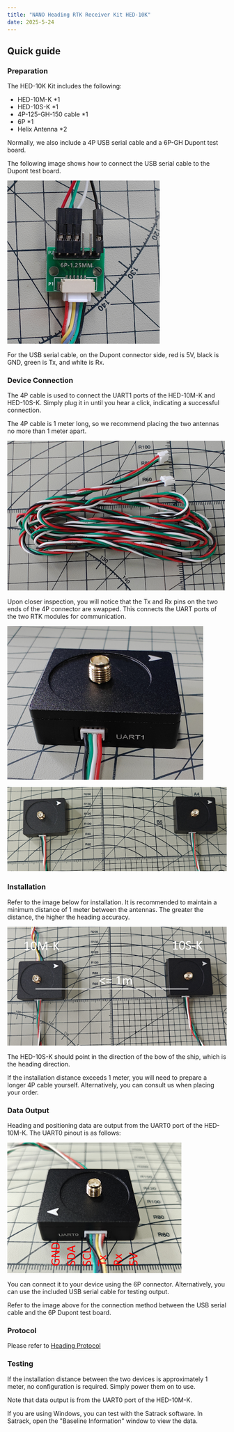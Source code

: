 ```yaml
---
title: "NANO Heading RTK Receiver Kit HED-10K"
date: 2025-5-24
---
```


## Quick guide

### Preparation

The HED-10K Kit includes the following:

- HED-10M-K *1
- HED-10S-K *1
- 4P-125-GH-150 cable *1
- 6P *1
- Helix Antenna *2

Normally, we also include a 4P USB serial cable and a 6P-GH Dupont test board.

The following image shows how to connect the USB serial cable to the Dupont test board.

![USB serial cable for 6P](../../images/HED-10K/6P-adapter-board-4P-USB.png)

For the USB serial cable, on the Dupont connector side, red is 5V, black is GND, green is Tx, and white is Rx.

### Device Connection

The 4P cable is used to connect the UART1 ports of the HED-10M-K and HED-10S-K. Simply plug it in until you hear a click, indicating a successful connection.

The 4P cable is 1 meter long, so we recommend placing the two antennas no more than 1 meter apart.

![](../../images/HED-10K/HED-10K-4P-100-GH.png)

Upon closer inspection, you will notice that the Tx and Rx pins on the two ends of the 4P connector are swapped. This connects the UART ports of the two RTK modules for communication.

![](../../images/HED-10K/HED-10K-4P-UART1-00.png)

![](../../images/HED-10K/HED-10K-two-sets-00.png)

### Installation

Refer to the image below for installation. It is recommended to maintain a minimum distance of 1 meter between the antennas. The greater the distance, the higher the heading accuracy.

![](../../images/HED-10K/HED-10K-installation-00.png)

The HED-10S-K should point in the direction of the bow of the ship, which is the heading direction.

If the installation distance exceeds 1 meter, you will need to prepare a longer 4P cable yourself. Alternatively, you can consult us when placing your order.

### Data Output

Heading and positioning data are output from the UART0 port of the HED-10M-K. The UART0 pinout is as follows:

![](../../images/HED-10K/HED-10K-UART1-PINOUT-00.png)

You can connect it to your device using the 6P connector. Alternatively, you can use the included USB serial cable for testing output.

Refer to the image above for the connection method between the USB serial cable and the 6P Dupont test board.

### Protocol

Please refer to [Heading Protocol](../rtk_receiver/HED-10L)

### Testing

If the installation distance between the two devices is approximately 1 meter, no configuration is required. Simply power them on to use.

Note that data output is from the UART0 port of the HED-10M-K.

If you are using Windows, you can test with the Satrack software. In Satrack, open the "Baseline Information" window to view the data.
